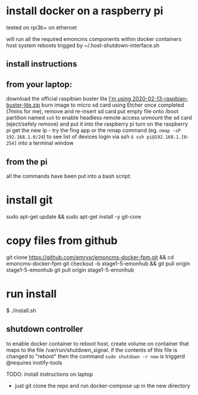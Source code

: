 # install docker on a raspberry pi
tested on rpi3b+ on ethernet

will run all the required emoncms components within docker containers
host system reboots trigged by ~/.host-shutdown-interface.sh

## install instructions
from your laptop:
--------------
download the official raspibian buster lite [I'm using 2020-02-13-raspbian-buster-lite.zip](magnet:?xt=urn:btih:2213f24bca4031663b3dfa99fb554dce8cfcb5da&dn=2020-02-13-raspbian-buster-lite.zip&tr=http%3A%2F%2Ftracker.raspberrypi.org%3A6969%2Fannounce)
burn image to micro sd card using Etcher
once completed (7mins for me), remove and re-insert sd card
put empty file onto /boot partition named `ssh` to enable headless remote access
unmount the sd card (eject/sefely remove) and put it into the raspberry pi
turn on the raspberry pi
get the new ip - try the fing app or the nmap command (eg. `nmap -sP 192.168.1.0/24`) to see list of devices
login via ssh `$ ssh pi@192.168.1.[0-254]` into a terminal window

from the pi
-------------
all the commands have been put into a bash script:

# install git
sudo apt-get update && sudo apt-get install -y git-core

# copy files from github
git clone https://github.com/emrysr/emoncms-docker-fpm.git && cd emoncms-docker-fpm
git checkout -b stage1-5-emonhub && git pull origin stage1-5-emonhub
git pull origin stage1-5-emonhub

# run install
$ ./install.sh 

shutdown controller
------------
to enable docker container to reboot host, create volume on container that maps to the file /var/run/shutdown_signal. if the contents of this file is changed to "reboot" then the command `sudo shutdown -r now` is triggerd
@requires inotify-tools

TODO:
install instructions on laptop
 - just git clone the repo and run docker-compose up in the new directory
